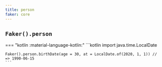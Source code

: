```yaml
---
title: person
faker: core
---
```


## `Faker().person`

=== "kotlin :material-language-kotlin:"
    ```kotlin
    import java.time.LocalDate

    Faker().person.birthDate(age = 30, at = LocalDate.of(2020, 1, 1)) // => 1990-06-15
    ```
